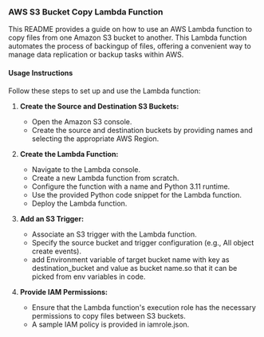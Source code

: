 ### AWS S3 Bucket Copy Lambda Function

This README provides a guide on how to use an AWS Lambda function to copy files from one Amazon S3 bucket to another. This Lambda function automates the process of backingup of files, offering a convenient way to manage data replication or backup tasks within AWS.

#### Usage Instructions

Follow these steps to set up and use the Lambda function:

1. **Create the Source and Destination S3 Buckets:**
    - Open the Amazon S3 console.
    - Create the source and destination buckets by providing names and selecting the appropriate AWS Region.

2. **Create the Lambda Function:**
    - Navigate to the Lambda console.
    - Create a new Lambda function from scratch.
    - Configure the function with a name and Python 3.11 runtime.
    - Use the provided Python code snippet for the Lambda function.
    - Deploy the Lambda function.

3. **Add an S3 Trigger:**
    - Associate an S3 trigger with the Lambda function.
    - Specify the source bucket and trigger configuration (e.g., All object create events).
    - add Environment variable of target bucket name with key as destination_bucket and value as bucket name.so that it can be picked from env variables in code. 

4. **Provide IAM Permissions:**
    - Ensure that the Lambda function's execution role has the necessary permissions to copy files between S3 buckets.
    - A sample IAM policy is provided in iamrole.json.

